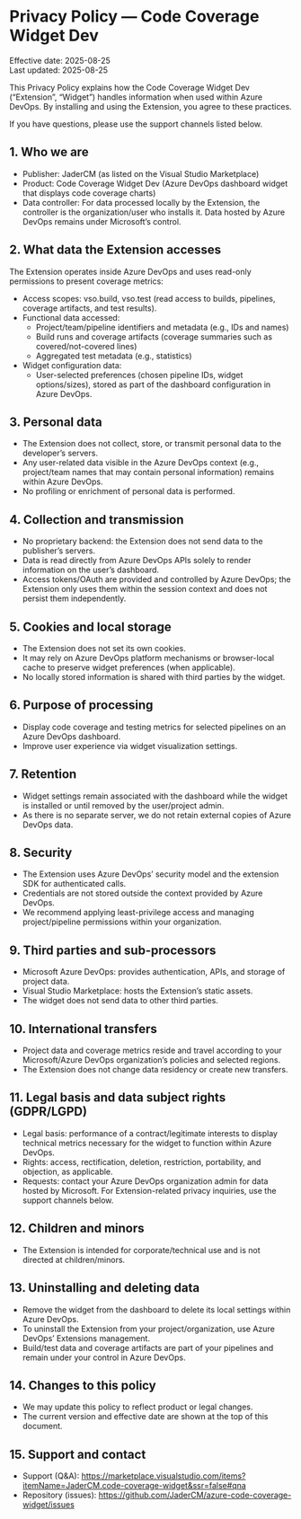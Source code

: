 ﻿# Privacy Policy — Code Coverage Widget Dev

Effective date: 2025-08-25  
Last updated: 2025-08-25

This Privacy Policy explains how the Code Coverage Widget Dev (“Extension”, “Widget”) handles information when used within Azure DevOps. By installing and using the Extension, you agree to these practices.

If you have questions, please use the support channels listed below.

## 1. Who we are
- Publisher: JaderCM (as listed on the Visual Studio Marketplace)
- Product: Code Coverage Widget Dev (Azure DevOps dashboard widget that displays code coverage charts)
- Data controller: For data processed locally by the Extension, the controller is the organization/user who installs it. Data hosted by Azure DevOps remains under Microsoft’s control.

## 2. What data the Extension accesses
The Extension operates inside Azure DevOps and uses read-only permissions to present coverage metrics:
- Access scopes: vso.build, vso.test (read access to builds, pipelines, coverage artifacts, and test results).
- Functional data accessed:
  - Project/team/pipeline identifiers and metadata (e.g., IDs and names)
  - Build runs and coverage artifacts (coverage summaries such as covered/not-covered lines)
  - Aggregated test metadata (e.g., statistics)
- Widget configuration data:
  - User-selected preferences (chosen pipeline IDs, widget options/sizes), stored as part of the dashboard configuration in Azure DevOps.

## 3. Personal data
- The Extension does not collect, store, or transmit personal data to the developer’s servers.
- Any user-related data visible in the Azure DevOps context (e.g., project/team names that may contain personal information) remains within Azure DevOps.
- No profiling or enrichment of personal data is performed.

## 4. Collection and transmission
- No proprietary backend: the Extension does not send data to the publisher’s servers.
- Data is read directly from Azure DevOps APIs solely to render information on the user’s dashboard.
- Access tokens/OAuth are provided and controlled by Azure DevOps; the Extension only uses them within the session context and does not persist them independently.

## 5. Cookies and local storage
- The Extension does not set its own cookies.
- It may rely on Azure DevOps platform mechanisms or browser-local cache to preserve widget preferences (when applicable).
- No locally stored information is shared with third parties by the widget.

## 6. Purpose of processing
- Display code coverage and testing metrics for selected pipelines on an Azure DevOps dashboard.
- Improve user experience via widget visualization settings.

## 7. Retention
- Widget settings remain associated with the dashboard while the widget is installed or until removed by the user/project admin.
- As there is no separate server, we do not retain external copies of Azure DevOps data.

## 8. Security
- The Extension uses Azure DevOps’ security model and the extension SDK for authenticated calls.
- Credentials are not stored outside the context provided by Azure DevOps.
- We recommend applying least-privilege access and managing project/pipeline permissions within your organization.

## 9. Third parties and sub-processors
- Microsoft Azure DevOps: provides authentication, APIs, and storage of project data.
- Visual Studio Marketplace: hosts the Extension’s static assets.
- The widget does not send data to other third parties.

## 10. International transfers
- Project data and coverage metrics reside and travel according to your Microsoft/Azure DevOps organization’s policies and selected regions.
- The Extension does not change data residency or create new transfers.

## 11. Legal basis and data subject rights (GDPR/LGPD)
- Legal basis: performance of a contract/legitimate interests to display technical metrics necessary for the widget to function within Azure DevOps.
- Rights: access, rectification, deletion, restriction, portability, and objection, as applicable.
- Requests: contact your Azure DevOps organization admin for data hosted by Microsoft. For Extension-related privacy inquiries, use the support channels below.

## 12. Children and minors
- The Extension is intended for corporate/technical use and is not directed at children/minors.

## 13. Uninstalling and deleting data
- Remove the widget from the dashboard to delete its local settings within Azure DevOps.
- To uninstall the Extension from your project/organization, use Azure DevOps’ Extensions management.
- Build/test data and coverage artifacts are part of your pipelines and remain under your control in Azure DevOps.

## 14. Changes to this policy
- We may update this policy to reflect product or legal changes.
- The current version and effective date are shown at the top of this document.

## 15. Support and contact
- Support (Q&A): https://marketplace.visualstudio.com/items?itemName=JaderCM.code-coverage-widget&ssr=false#qna
- Repository (issues): https://github.com/JaderCM/azure-code-coverage-widget/issues

